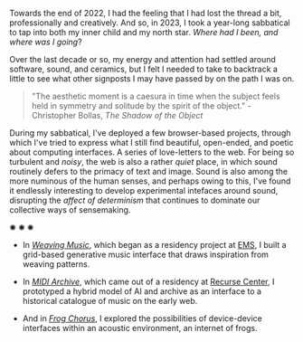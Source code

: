 Towards the end of 2022, I had the feeling that I had lost the thread a bit, professionally and creatively. And so, in 2023, I took a year-long sabbatical to tap into both my inner child and my north star. _Where had I been, and where was I going_? 

Over the last decade or so, my energy and attention had settled around software, sound, and ceramics, but I felt I needed to take to backtrack a little to see what other signposts I may have passed by on the path I was on. 

> "The aesthetic moment is a caesura in time when the subject feels held in symmetry and solitude by the spirit of the object." - Christopher Bollas, _The Shadow of the Object_

During my sabbatical, I've deployed a few browser-based projects, through which I've tried to express what I still find beautiful, open-ended, and poetic about computing interfaces. A series of love-letters to the web. For being so turbulent and *noisy*, the web is also a rather _quiet_ place, in which sound routinely defers to the primacy of text and image. Sound is also among the more numinous of the human senses, and perhaps owing to this, I've found it endlessly interesting to develop experimental intefaces around sound, disrupting the _affect of determinism_ that continues to dominate our collective ways of sensemaking.

<div class="divider-line">✺ ✺ ✺</div>

- In [_Weaving Music_](/weaving), which began as a residency project at [EMS](https://elektronmusikstudion.se/composers/2019/1013-reuben-son-ems-10-19-june-2019), I built a grid-based generative music interface that draws inspiration from weaving patterns. 

- In [_MIDI Archive_](/midi-archive), which came out of a residency at [Recurse Center](https://recurse.com), I prototyped a hybrid model of AI and archive as an interface to a historical catalogue of music on the early web. 

- And in [_Frog Chorus_](https://frogchor.us), I explored the possibilities of device-device interfaces within an acoustic environment, an internet of frogs.

<!-- <div class="divider-line">✺ ✺ ✺</div> -->

<!-- I'm still figuring things out, but I'm happy you're here and I hope you enjoy perusing some of the things I've made along the way. While none of these projects are truly _finished_, I do feel like this body of work has connecting throughlines, and has given me the space to think ... and if not find answers, to at least ask better questions. -->